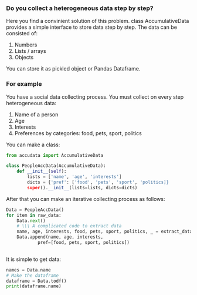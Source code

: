 ### Do you collect a heterogeneous data step by step?

Here you find a convinient solution of this problem.
class AccumulativeData provides a simple interface to store data step by step.
The data can be consisted of:
1. Numbers
2. Lists / arrays
3. Objects

You can store it as pickled object or Pandas Dataframe.

### For example

You have a social data collecting process. You must collect on every step heterogeneous data:
1. Name of a person
2. Age
3. Interests
4. Preferences by categories: food, pets, sport, politics

You can make a class:
```python
from accudata import AccumulativeData

class PeopleAccData(AccumulativeData):
	def __init__(self):
		lists = ['name', 'age', 'interests']
		dicts = {'pref': ['food', 'pets', 'sport', 'politics]}
		super().__init__(lists=lists, dicts=dicts)
```

After that you can make an iterative collecting process as follows:
```python
Data = PeopleAccData()
for item in raw_data:
	Data.next()
	# \\\ A complicated code to extract data
	name, age, interests, food, pets, sport, politics, _ = extract_data(item)
	Data.append(name, age, interests,
		    pref=[food, pets, sport, politics])
	
```

It is simple to get data:
```python
names = Data.name
# Make the dataframe
dataframe = Data.todf()
print(dataframe.name)
```

